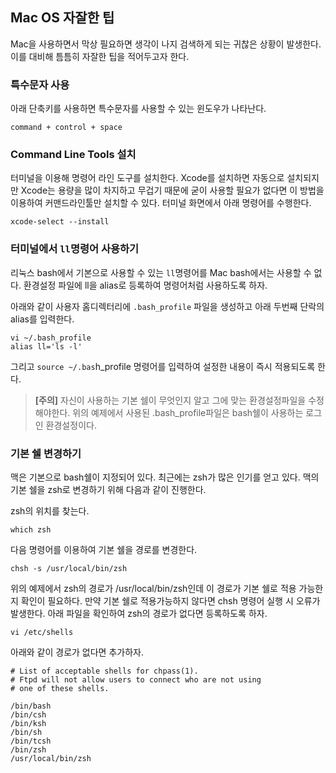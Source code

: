 ## Mac OS 자잘한 팁

Mac을 사용하면서 막상 필요하면 생각이 나지 검색하게 되는 귀찮은 상황이 발생한다. 이를 대비해 틈틈히 자잘한 팁을 적어두고자 한다.

### 특수문자 사용

아래 단축키를 사용하면 특수문자를 사용할 수 있는 윈도우가 나타난다.  

```
command + control + space
```

### Command Line Tools 설치

터미널을 이용해 명령어 라인 도구를 설치한다. Xcode를 설치하면 자동으로 설치되지만 Xcode는 용량을 많이 차지하고 무겁기 때문에 굳이 사용할 필요가 없다면 이 방법을 이용하여 커맨드라인툴만 설치할 수 있다. 터미널 화면에서 아래 명령어를 수행한다.

```
xcode-select --install
```

### 터미널에서 `ll`명령어 사용하기

리눅스 bash에서 기본으로 사용할 수 있는 `ll`명령어를 Mac bash에서는 사용할 수 없다. 환경설정 파일에 ll을 alias로 등록하여 명령어처럼 사용하도록 하자. 

아래와 같이 사용자 홈디렉터리에 `.bash_profile` 파일을 생성하고 아래 두번째 단락의 alias를 입력한다. 

```
vi ~/.bash_profile
alias ll='ls -l'
```

그리고 `source ~/.bas`h_profile 명령어를 입력하여 설정한 내용이 즉시 적용되도록 한다.

> **[주의]** 자신이 사용하는 기본 쉘이 무엇인지 알고 그에 맞는 환경설정파일을 수정해야한다. 위의 예제에서 사용된 .bash_profile파일은 bash쉘이 사용하는 로그인 환경설정이다.

### 기본 쉘 변경하기

맥은 기본으로 bash쉘이 지정되어 있다. 최근에는 zsh가 많은 인기를 얻고 있다. 맥의 기본 쉘을 zsh로 변경하기 위해 다음과 같이 진행한다. 

zsh의 위치를 찾는다. 

```
which zsh
```

다음 명령어를 이용하여 기본 쉘을 경로를 변경한다. 

```
chsh -s /usr/local/bin/zsh
```

위의 예제에서 zsh의 경로가 /usr/local/bin/zsh인데 이 경로가 기본 쉘로 적용 가능한지 확인이 필요하다. 만약 기본 쉘로 적용가능하지 않다면 chsh 명령어 실행 시 오류가 발생한다. 아래 파일을 확인하여 zsh의 경로가 없다면 등록하도록 하자.

```
vi /etc/shells
```

아래와 같이 경로가 없다면 추가하자.

```
# List of acceptable shells for chpass(1).
# Ftpd will not allow users to connect who are not using
# one of these shells.

/bin/bash
/bin/csh
/bin/ksh
/bin/sh
/bin/tcsh
/bin/zsh
/usr/local/bin/zsh
```